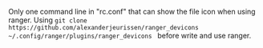 Only one command line in "rc.conf" that can show the file icon when using ranger.
Using `git clone https://github.com/alexanderjeurissen/ranger_devicons ~/.config/ranger/plugins/ranger_devicons
` before write and use ranger.

